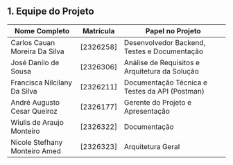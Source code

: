 ## 1. Equipe do Projeto

| Nome Completo     | Matrícula  | Papel no Projeto                               |
| ----------------- | ---------- | ---------------------------------------------- |
| Carlos Cauan Moreira Da Silva | [2326258] | Desenvolvedor Backend, Testes e Documentação   |
| José Danilo de Sousa | [2326306] | Análise de Requisitos e Arquitetura da Solução |
| Francisca Nilcilany Da Silva | [2326211] | Documentação Técnica e Testes da API (Postman) |
| André Augusto Cesar Queiroz | [2326177] | Gerente do Projeto e Apresentação              |
| Wiulis de Araujo Monteiro | [2326322] | Documentação |
| Nicole Stefhany Monteiro Amed | [2326323] | Arquitetura Geral |